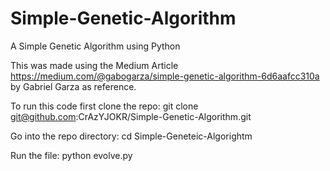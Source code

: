 # Simple-Genetic-Algorithm
A Simple Genetic Algorithm using Python

This was made using the Medium Article https://medium.com/@gabogarza/simple-genetic-algorithm-6d6aafcc310a by Gabriel Garza as reference.

To run this code first clone the repo: git clone git@github.com:CrAzYJOKR/Simple-Genetic-Algorithm.git

Go into the repo directory: cd Simple-Geneteic-Algorightm

Run the file: python evolve.py
